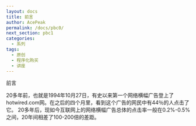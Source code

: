 ```yaml
---
layout: docs
title: 前言
author: AcePeak
permalink: /docs/pbc0/
next_section: pbc1
categories:
  - 系列
tags:
  - 原创
  - 程序化购买
  - 讲座
---
```


前言

20多年前，也就是1994年10月27日，有史以来第一个网络横幅广告登上了hotwired.com网。在之后的四个月里，看到这个广告的网民中有44％的人点击了它。
20多年后，现如今互联网上的网络横幅广告总体的点击率一般在0.2%-0.5%之间，20年间相差了100-200倍的差距。
